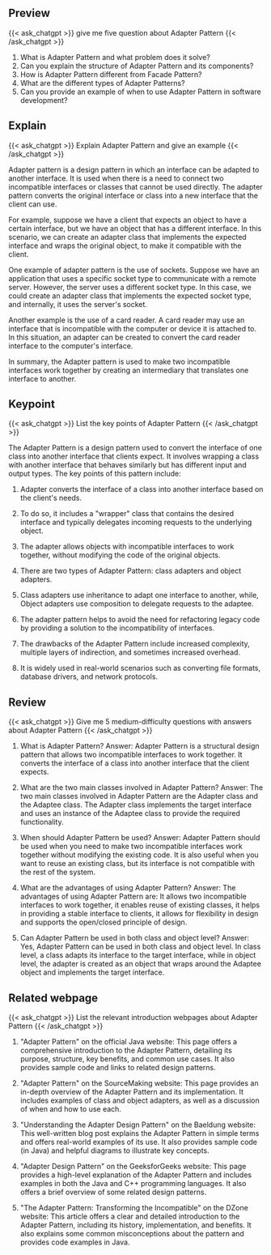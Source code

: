## Preview
{{< ask_chatgpt >}}
give me five question about Adapter Pattern
{{< /ask_chatgpt >}}



1. What is Adapter Pattern and what problem does it solve?
2. Can you explain the structure of Adapter Pattern and its components?
3. How is Adapter Pattern different from Facade Pattern?
4. What are the different types of Adapter Patterns?
5. Can you provide an example of when to use Adapter Pattern in software development?   

## Explain
{{< ask_chatgpt >}}
Explain Adapter Pattern and give an example
{{< /ask_chatgpt >}}



Adapter pattern is a design pattern in which an interface can be adapted to another interface. It is used when there is a need to connect two incompatible interfaces or classes that cannot be used directly. The adapter pattern converts the original interface or class into a new interface that the client can use.

For example, suppose we have a client that expects an object to have a certain interface, but we have an object that has a different interface. In this scenario, we can create an adapter class that implements the expected interface and wraps the original object, to make it compatible with the client.

One example of adapter pattern is the use of sockets. Suppose we have an application that uses a specific socket type to communicate with a remote server. However, the server uses a different socket type. In this case, we could create an adapter class that implements the expected socket type, and internally, it uses the server's socket.

Another example is the use of a card reader. A card reader may use an interface that is incompatible with the computer or device it is attached to. In this situation, an adapter can be created to convert the card reader interface to the computer's interface. 

In summary, the Adapter pattern is used to make two incompatible interfaces work together by creating an intermediary that translates one interface to another.   

## Keypoint
{{< ask_chatgpt >}}
List the key points of Adapter Pattern
{{< /ask_chatgpt >}}



The Adapter Pattern is a design pattern used to convert the interface of one class into another interface that clients expect. It involves wrapping a class with another interface that behaves similarly but has different input and output types. The key points of this pattern include:

1. Adapter converts the interface of a class into another interface based on the client's needs. 

2. To do so, it includes a "wrapper" class that contains the desired interface and typically delegates incoming requests to the underlying object. 

3. The adapter allows objects with incompatible interfaces to work together, without modifying the code of the original objects. 

4. There are two types of Adapter Pattern: class adapters and object adapters. 

5. Class adapters use inheritance to adapt one interface to another, while, Object adapters use composition to delegate requests to the adaptee. 

6. The adapter pattern helps to avoid the need for refactoring legacy code by providing a solution to the incompatibility of interfaces.

7. The drawbacks of the Adapter Pattern include increased complexity, multiple layers of indirection, and sometimes increased overhead. 

8. It is widely used in real-world scenarios such as converting file formats, database drivers, and network protocols.   

## Review
{{< ask_chatgpt >}}
Give me 5 medium-difficulty questions with answers about Adapter Pattern
{{< /ask_chatgpt >}}



1. What is Adapter Pattern?
Answer: Adapter Pattern is a structural design pattern that allows two incompatible interfaces to work together. It converts the interface of a class into another interface that the client expects.

2. What are the two main classes involved in Adapter Pattern?
Answer: The two main classes involved in Adapter Pattern are the Adapter class and the Adaptee class. The Adapter class implements the target interface and uses an instance of the Adaptee class to provide the required functionality.

3. When should Adapter Pattern be used?
Answer: Adapter Pattern should be used when you need to make two incompatible interfaces work together without modifying the existing code. It is also useful when you want to reuse an existing class, but its interface is not compatible with the rest of the system.

4. What are the advantages of using Adapter Pattern?
Answer: The advantages of using Adapter Pattern are: It allows two incompatible interfaces to work together, it enables reuse of existing classes, it helps in providing a stable interface to clients, it allows for flexibility in design and supports the open/closed principle of design.

5. Can Adapter Pattern be used in both class and object level?
Answer: Yes, Adapter Pattern can be used in both class and object level. In class level, a class adapts its interface to the target interface, while in object level, the adapter is created as an object that wraps around the Adaptee object and implements the target interface.   

## Related webpage
{{< ask_chatgpt >}}
List the relevant introduction webpages about Adapter Pattern
{{< /ask_chatgpt >}}



1. "Adapter Pattern" on the official Java website: This page offers a comprehensive introduction to the Adapter Pattern, detailing its purpose, structure, key benefits, and common use cases. It also provides sample code and links to related design patterns.

2. "Adapter Pattern" on the SourceMaking website: This page provides an in-depth overview of the Adapter Pattern and its implementation. It includes examples of class and object adapters, as well as a discussion of when and how to use each.

3. "Understanding the Adapter Design Pattern" on the Baeldung website: This well-written blog post explains the Adapter Pattern in simple terms and offers real-world examples of its use. It also provides sample code (in Java) and helpful diagrams to illustrate key concepts.

4. "Adapter Design Pattern" on the GeeksforGeeks website: This page provides a high-level explanation of the Adapter Pattern and includes examples in both the Java and C++ programming languages. It also offers a brief overview of some related design patterns.

5. "The Adapter Pattern: Transforming the Incompatible" on the DZone website: This article offers a clear and detailed introduction to the Adapter Pattern, including its history, implementation, and benefits. It also explains some common misconceptions about the pattern and provides code examples in Java.   

